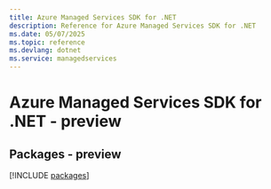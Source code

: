 ```yaml
---
title: Azure Managed Services SDK for .NET
description: Reference for Azure Managed Services SDK for .NET
ms.date: 05/07/2025
ms.topic: reference
ms.devlang: dotnet
ms.service: managedservices
---
```

# Azure Managed Services SDK for .NET - preview
## Packages - preview
[!INCLUDE [packages](managed-services-index.md)]